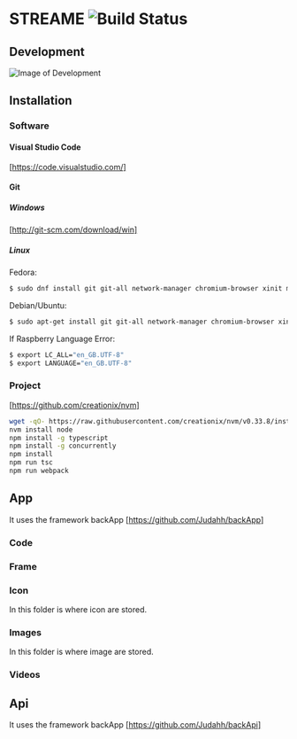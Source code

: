 # STREAME ![Build Status](https://travis-ci.org/Judahh/streame.svg?branch=master)

## Development

![Image of Development](https://github.com/judahh/streame/blob/master/Server.png)

## Installation

### Software

#### Visual Studio Code

[https://code.visualstudio.com/]

#### Git

##### Windows
[http://git-scm.com/download/win]

##### Linux
Fedora:
```sh
$ sudo dnf install git git-all network-manager chromium-browser xinit mongodb
```
Debian/Ubuntu:
```sh
$ sudo apt-get install git git-all network-manager chromium-browser xinit mongodb
```
If Raspberry Language Error:
```sh
$ export LC_ALL="en_GB.UTF-8"
$ export LANGUAGE="en_GB.UTF-8"
```

### Project
[https://github.com/creationix/nvm]
```sh
wget -qO- https://raw.githubusercontent.com/creationix/nvm/v0.33.8/install.sh | bash
nvm install node
npm install -g typescript
npm install -g concurrently	
npm install
npm run tsc
npm run webpack
```

## App

It uses the framework backApp [https://github.com/Judahh/backApp]

### Code

### Frame

### Icon

In this folder is where icon are stored.

### Images

In this folder is where image are stored.

### Videos

## Api

It uses the framework backApp [https://github.com/Judahh/backApi]
